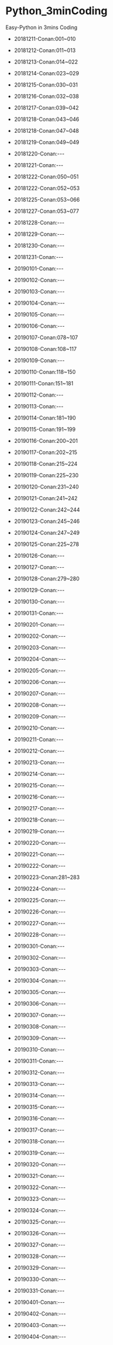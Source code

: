 # Python_3minCoding
Easy-Python in 3mins Coding

- 20181211-Conan:001~010
- 20181212-Conan:011~013
- 20181213-Conan:014~022
- 20181214-Conan:023~029
- 20181215-Conan:030~031
- 20181216-Conan:032~038
- 20181217-Conan:039~042
- 20181218-Conan:043~046
- 20181218-Conan:047~048
- 20181219-Conan:049~049
- 20181220-Conan:---
- 20181221-Conan:---
- 20181222-Conan:050~051
- 20181222-Conan:052~053
- 20181225-Conan:053~066
- 20181227-Conan:053~077
- 20181228-Conan:---
- 20181229-Conan:---
- 20181230-Conan:---
- 20181231-Conan:---

- 20190101-Conan:---
- 20190102-Conan:---
- 20190103-Conan:---
- 20190104-Conan:---
- 20190105-Conan:---
- 20190106-Conan:---
- 20190107-Conan:078~107
- 20190108-Conan:108~117
- 20190109-Conan:---
- 20190110-Conan:118~150
- 20190111-Conan:151~181
- 20190112-Conan:---
- 20190113-Conan:---
- 20190114-Conan:181~190
- 20190115-Conan:191~199
- 20190116-Conan:200~201
- 20190117-Conan:202~215
- 20190118-Conan:215~224
- 20190119-Conan:225~230
- 20190120-Conan:231~240
- 20190121-Conan:241~242
- 20190122-Conan:242~244
- 20190123-Conan:245~246
- 20190124-Conan:247~249
- 20190125-Conan:225~278
- 20190126-Conan:---
- 20190127-Conan:---
- 20190128-Conan:279~280
- 20190129-Conan:---
- 20190130-Conan:---
- 20190131-Conan:---

- 20190201-Conan:---
- 20190202-Conan:---
- 20190203-Conan:---
- 20190204-Conan:---
- 20190205-Conan:---
- 20190206-Conan:---
- 20190207-Conan:---
- 20190208-Conan:---
- 20190209-Conan:---
- 20190210-Conan:---
- 20190211-Conan:---
- 20190212-Conan:---
- 20190213-Conan:---
- 20190214-Conan:---
- 20190215-Conan:---
- 20190216-Conan:---
- 20190217-Conan:---
- 20190218-Conan:---
- 20190219-Conan:---
- 20190220-Conan:---
- 20190221-Conan:---
- 20190222-Conan:---
- 20190223-Conan:281~283
- 20190224-Conan:---
- 20190225-Conan:---
- 20190226-Conan:---
- 20190227-Conan:---
- 20190228-Conan:---

- 20190301-Conan:---
- 20190302-Conan:---
- 20190303-Conan:---
- 20190304-Conan:---
- 20190305-Conan:---
- 20190306-Conan:---
- 20190307-Conan:---
- 20190308-Conan:---
- 20190309-Conan:---
- 20190310-Conan:---
- 20190311-Conan:---
- 20190312-Conan:---
- 20190313-Conan:---
- 20190314-Conan:---
- 20190315-Conan:---
- 20190316-Conan:---
- 20190317-Conan:---
- 20190318-Conan:---
- 20190319-Conan:---
- 20190320-Conan:---
- 20190321-Conan:---
- 20190322-Conan:---
- 20190323-Conan:---
- 20190324-Conan:---
- 20190325-Conan:---
- 20190326-Conan:---
- 20190327-Conan:---
- 20190328-Conan:---
- 20190329-Conan:---
- 20190330-Conan:---
- 20190331-Conan:---

- 20190401-Conan:---
- 20190402-Conan:---
- 20190403-Conan:---
- 20190404-Conan:---
